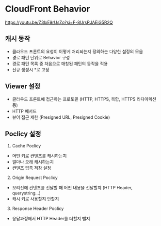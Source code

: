 CloudFront Behavior
=

https://youtu.be/Z3lxE9rUsZo?si=F-8UrsRJAEiG5R2Q

캐시 동작
-

- 클라우드 프론트의 요청이 어떻게 처리되는지 정의하는 다양한 설정의 모음
- 경로 패턴 단위로 Behavior 구성
- 경로 패턴 목록 중 처음으로 매칭된 패턴의 동작을 적용
- 신규 생성시 *로 고정

Viewer 설정
-

- 클라우드 프론트에 접근하는 프로토콜 (HTTP, HTTPS, 복합, HTTPS 리다이렉션 등)
- HTTP 메서드
- 뷰어 접근 제한 (Presigned URL, Presigned Cookie)

Poclicy 설정
-

1. Cache Poclicy
- 어떤 키로 컨텐츠를 캐시하는지
- 얼마나 오래 캐시하는지 
- 컨텐츠 압축 저장 설정

2. Origin Request Poclicy
- 오리진에 컨텐츠를 전달할 때 어떤 내용을 전달할지 (HTTP Header, querystring...)
- 캐시 키로 사용할지 안할지

3. Response Header Poclicy
- 응답과정에서 HTTP Header를 더할지 뺄지



